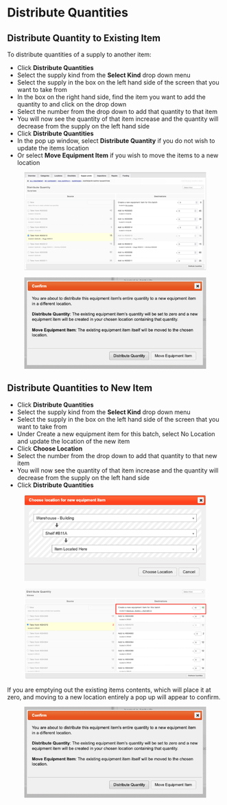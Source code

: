 # Distribute Quantities

## Distribute Quantity to Existing Item

To distribute quantities of a supply to another item:

* Click **Distribute Quantities**
* Select the supply kind from the **Select Kind** drop down menu
* Select the supply in the box on the left hand side of the screen that you want to take from
* In the box on the right hand side, find the item you want to add the quantity to and click on the drop down
* Select the number from the drop down to add that quantity to that item
* You will now see the quantity of that item increase and the quantity will decrease from the supply on the left hand side
* Click **Distribute Quantities**
* In the pop up window, select **Distribute Quantity** if you do not wish to update the items location
* Or select **Move Equipment Item** if you wish to move the items to a new location

<figure><img src="../../../../.gitbook/assets/Screenshot 2023-01-13 at 8.49.58 AM.png" alt=""><figcaption></figcaption></figure>

<figure><img src="../../../../.gitbook/assets/Screenshot 2023-01-12 at 12.40.58.png" alt=""><figcaption></figcaption></figure>

## Distribute Quantities to New Item

* Click **Distribute Quantities**
* Select the supply kind from the **Select Kind** drop down menu
* Select the supply in the box on the left hand side of the screen that you want to take from
* Under Create a new equipment item for this batch, select No Location and update the location of the new item
* Click **Choose Location**
* Select the number from the drop down to add that quantity to that new item
* You will now see the quantity of that item increase and the quantity will decrease from the supply on the left hand side
* Click **Distribute Quantities**

<figure><img src="../../../../.gitbook/assets/Screenshot 2023-01-13 at 9.24.11 AM.png" alt=""><figcaption></figcaption></figure>

<figure><img src="../../../../.gitbook/assets/Screenshot 2023-01-13 at 9.27.47 AM (1).png" alt=""><figcaption></figcaption></figure>

If you are emptying out the existing items contents, which will place it at zero, and moving to a new location entirely a pop up will appear to confirm.

<figure><img src="../../../../.gitbook/assets/Screenshot 2023-01-12 at 12.40.58.png" alt=""><figcaption></figcaption></figure>
